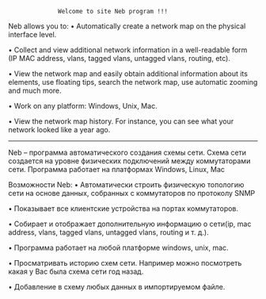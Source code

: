                   Welcome to site Neb program !!!
                  
Neb allows you to:
•	Automatically create a network map on the physical interface level.

•	Collect and view additional network information in a well-readable form (IP MAC address, vlans, tagged vlans, untagged vlans, routing, etc).

•	View the network map and easily obtain additional information about its elements, use floating tips, search the network map, use automatic zooming and much more.

•	Work on any platform: Windows, Unix, Mac.

•	View the network map history. For instance, you can see what your network looked like a year ago.

----------------------------------------------------------------------------------------------------------------------------------------------------

Neb – программа автоматического создания схемы сети. Схема сети создается на уровне физических подключений между коммутаторами сети. 
Программа работает на платформах Windows, Linux, Mac

Возможности Neb:
•	Автоматически строить физическую топологию сети на основе данных, собранных с коммутаторов по протоколу SNMP

•	Показывает все клиентские устройства на портах коммутаторов.

•	Собирает и отображает дополнительную информацию о сети(ip, mac address, vlans, tagged vlans, untagged vlans, routing и т. д.).

•	Программа работает на любой платформе windows, unix, mac.

•	Просматривать историю схем сети. Например можно посмотреть какая у Вас была схема сети год назад.

•	Добавление в схему любых данных в импортируемом файле.

